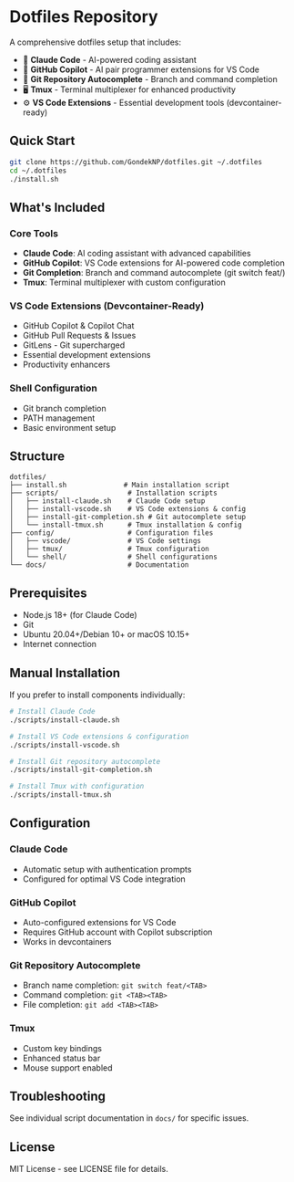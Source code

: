 # Dotfiles Repository

A comprehensive dotfiles setup that includes:
- 🤖 **Claude Code** - AI-powered coding assistant
- 🐙 **GitHub Copilot** - AI pair programmer extensions for VS Code
- 🌿 **Git Repository Autocomplete** - Branch and command completion
- 🖥️ **Tmux** - Terminal multiplexer for enhanced productivity
- ⚙️ **VS Code Extensions** - Essential development tools (devcontainer-ready)

## Quick Start

```bash
git clone https://github.com/GondekNP/dotfiles.git ~/.dotfiles
cd ~/.dotfiles
./install.sh
```

## What's Included

### Core Tools
- **Claude Code**: AI coding assistant with advanced capabilities
- **GitHub Copilot**: VS Code extensions for AI-powered code completion
- **Git Completion**: Branch and command autocomplete (git switch feat/<TAB>)
- **Tmux**: Terminal multiplexer with custom configuration

### VS Code Extensions (Devcontainer-Ready)
- GitHub Copilot & Copilot Chat
- GitHub Pull Requests & Issues
- GitLens - Git supercharged
- Essential development extensions
- Productivity enhancers

### Shell Configuration
- Git branch completion
- PATH management
- Basic environment setup

## Structure

```
dotfiles/
├── install.sh              # Main installation script
├── scripts/                 # Installation scripts
│   ├── install-claude.sh    # Claude Code setup
│   ├── install-vscode.sh    # VS Code extensions & config
│   ├── install-git-completion.sh # Git autocomplete setup
│   └── install-tmux.sh      # Tmux installation & config
├── config/                  # Configuration files
│   ├── vscode/              # VS Code settings
│   ├── tmux/                # Tmux configuration
│   └── shell/               # Shell configurations
└── docs/                    # Documentation
```

## Prerequisites

- Node.js 18+ (for Claude Code)
- Git
- Ubuntu 20.04+/Debian 10+ or macOS 10.15+
- Internet connection

## Manual Installation

If you prefer to install components individually:

```bash
# Install Claude Code
./scripts/install-claude.sh

# Install VS Code extensions & configuration
./scripts/install-vscode.sh

# Install Git repository autocomplete
./scripts/install-git-completion.sh

# Install Tmux with configuration
./scripts/install-tmux.sh
```

## Configuration

### Claude Code
- Automatic setup with authentication prompts
- Configured for optimal VS Code integration

### GitHub Copilot
- Auto-configured extensions for VS Code
- Requires GitHub account with Copilot subscription
- Works in devcontainers

### Git Repository Autocomplete
- Branch name completion: `git switch feat/<TAB>`
- Command completion: `git <TAB><TAB>`
- File completion: `git add <TAB><TAB>`

### Tmux
- Custom key bindings
- Enhanced status bar
- Mouse support enabled

## Troubleshooting

See individual script documentation in `docs/` for specific issues.

## License

MIT License - see LICENSE file for details.
